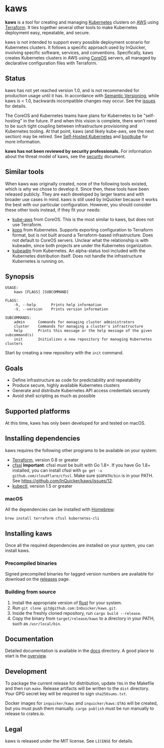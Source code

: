 # kaws

**kaws** is a tool for creating and managing [Kubernetes](http://kubernetes.io/) clusters on [AWS](https://aws.amazon.com/) using [Terraform](https://www.terraform.io/).
It ties together several other tools to make Kubernetes deployment easy, repeatable, and secure.

kaws is not intended to support every possible deployment scenario for Kubernetes clusters.
It follows a specific approach used by InQuicker, involving specific software, services, and conventions.
Specifically, kaws creates Kubernetes clusters in AWS using [CoreOS](https://coreos.com/) servers, all managed by declarative configuration files with Terraform.

## Status

kaws has not yet reached version 1.0, and is not recommended for production usage until it has.
In accordance with [Semantic Versioning](http://semver.org/), while kaws is < 1.0, backwards incompatible changes may occur.
See the [issues](https://github.com/InQuicker/kaws/issues) for details.

The CoreOS and Kubernetes teams have plans for Kubernetes to be "self-hosting" in the future.
If and when this vision is complete, there won't need to be such tight coupling between infrastructure provisioning and Kubernetes tooling.
At that point, kaws (and likely kube-aws, see the next section) may be retired.
See [Self-Hosted Kubernetes](https://coreos.com/blog/self-hosted-kubernetes.html) and [bootkube](https://github.com/kubernetes-incubator/bootkube) for more information.

**kaws has not been reviewed by security professionals.**
For information about the threat model of kaws, see the [security](docs/concepts/security.md) document.

## Similar tools

When kaws was originally created, none of the following tools existed, which is why we chose to develop it.
Since then, these tools have been released publicly.
They are each developed by larger teams and with broader use cases in mind.
kaws is still used by InQuicker because it works the best with our particular configuration.
However, you should consider these other tools instead, if they fit your needs:

* [kube-aws](https://github.com/coreos/kube-aws) from CoreOS.
  This is the most similar to kaws, but does not use Terraform.
* [kops](https://github.com/kubernetes/kops) from Kubernetes.
  Supports exporting configuration to Terraform format, but is not built around a Terraform-based infrastructure.
  Does not default to CoreOS servers.
  Unclear what the relationship is with kubeadm, since both projects are under the Kubernetes organization.
* [kubeadm](https://kubernetes.io/docs/getting-started-guides/kubeadm/) from Kubernetes.
  An alpha-status tool included with the Kubernetes distribution itself.
  Does not handle the infrastructure Kubernetes is running on.

## Synopsis

```
USAGE:
    kaws [FLAGS] [SUBCOMMAND]

FLAGS:
    -h, --help       Prints help information
    -V, --version    Prints version information

SUBCOMMANDS:
    admin      Commands for managing cluster administrators
    cluster    Commands for managing a cluster's infrastructure
    help       Prints this message or the help message of the given subcommand(s)
    init       Initializes a new repository for managing Kubernetes clusters
```

Start by creating a new repository with the `init` command.

## Goals

* Define infrastructure as code for predictability and repeatability
* Produce secure, highly available Kubernetes clusters
* Generate and distribute Kubernetes API access credentials securely
* Avoid shell scripting as much as possible

## Supported platforms

At this time, kaws has only been developed for and tested on macOS.

## Installing dependencies

kaws requires the following other programs to be available on your system:

* [Terraform](https://terraform.io/), version 0.8 or greater
* [cfssl](https://github.com/cloudflare/cfssl)
  **Important**: cfssl must be built with Go 1.8+.
  If you have Go 1.8+ installed, you can install cfssl with `go get -u github.com/cloudflare/cfssl`.
  Make sure `$GOPATH/bin` is in your PATH.
  See https://github.com/InQuicker/kaws/issues/12.
* [kubectl](http://kubernetes.io/), version 1.5 or greater

### macOS

All the dependencies can be installed with [Homebrew](http://brew.sh/):

```
brew install terraform cfssl kubernetes-cli
```

## Installing kaws

Once all the required dependencies are installed on your system, you can install kaws.

### Precompiled binaries

Signed precompiled binaries for tagged version numbers are available for download on the [releases](https://github.com/InQuicker/kaws/releases) page.

### Building from source

1. Install the appropriate version of [Rust](https://www.rust-lang.org/) for your system.
2. Run `git clone git@github.com:InQuicker/kaws.git`.
3. Inside the freshly cloned repository, run `cargo build --release`.
4. Copy the binary from `target/release/kaws` to a directory in your PATH, such as `/usr/local/bin`.

## Documentation

Detailed documentation is available in the [docs](docs) directory. A good place to start is the [overview](docs/overview.md).

## Development

To package the current release for distribution, update `TAG` in the Makefile and then run `make`.
Release artifacts will be written to the `dist` directory.
Your GPG secret key will be required to sign `sha256sums.txt`.

Docker images for `inquicker/kaws` and `inquicker/kaws:$TAG` will be created, but you must push them manually.
`cargo publish` must be run manually to release to crates.io.

## Legal

kaws is released under the MIT license. See `LICENSE` for details.
